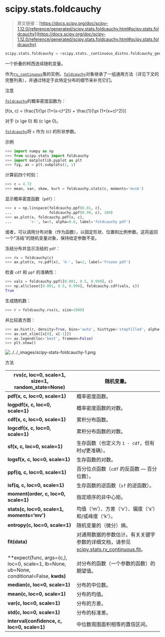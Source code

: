 # scipy.stats.foldcauchy

> 原文链接：[https://docs.scipy.org/doc/scipy-1.12.0/reference/generated/scipy.stats.foldcauchy.html#scipy.stats.foldcauchy](https://docs.scipy.org/doc/scipy-1.12.0/reference/generated/scipy.stats.foldcauchy.html#scipy.stats.foldcauchy)

```py
scipy.stats.foldcauchy = <scipy.stats._continuous_distns.foldcauchy_gen object>
```

一个折叠的柯西连续随机变量。

作为[`rv_continuous`](scipy.stats.rv_continuous.html#scipy.stats.rv_continuous "scipy.stats.rv_continuous")类的实例，[`foldcauchy`](#scipy.stats.foldcauchy "scipy.stats.foldcauchy")对象继承了一组通用方法（详见下文的完整列表），并通过特定于此特定分布的细节来补充它们。

注意

[`foldcauchy`](#scipy.stats.foldcauchy "scipy.stats.foldcauchy")的概率密度函数为：

\[f(x, c) = \frac{1}{\pi (1+(x-c)^2)} + \frac{1}{\pi (1+(x+c)^2)}\]

对于 \(x \ge 0\) 和 \(c \ge 0\)。

[`foldcauchy`](#scipy.stats.foldcauchy "scipy.stats.foldcauchy")将 `c` 作为 \(c\) 的形状参数。

示例

```py
>>> import numpy as np
>>> from scipy.stats import foldcauchy
>>> import matplotlib.pyplot as plt
>>> fig, ax = plt.subplots(1, 1) 
```

计算前四个时刻：

```py
>>> c = 4.72
>>> mean, var, skew, kurt = foldcauchy.stats(c, moments='mvsk') 
```

显示概率密度函数（`pdf`）：

```py
>>> x = np.linspace(foldcauchy.ppf(0.01, c),
...                 foldcauchy.ppf(0.99, c), 100)
>>> ax.plot(x, foldcauchy.pdf(x, c),
...        'r-', lw=5, alpha=0.6, label='foldcauchy pdf') 
```

或者，可以调用分布对象（作为函数），以固定形状、位置和比例参数。这将返回一个“冻结”的随机变量对象，保持给定参数不变。

冻结分布并显示冻结的 `pdf`：

```py
>>> rv = foldcauchy(c)
>>> ax.plot(x, rv.pdf(x), 'k-', lw=2, label='frozen pdf') 
```

检查 `cdf` 和 `ppf` 的准确性：

```py
>>> vals = foldcauchy.ppf([0.001, 0.5, 0.999], c)
>>> np.allclose([0.001, 0.5, 0.999], foldcauchy.cdf(vals, c))
True 
```

生成随机数：

```py
>>> r = foldcauchy.rvs(c, size=1000) 
```

并比较直方图：

```py
>>> ax.hist(r, density=True, bins='auto', histtype='stepfilled', alpha=0.2)
>>> ax.set_xlim([x[0], x[-1]])
>>> ax.legend(loc='best', frameon=False)
>>> plt.show() 
```

![../../_images/scipy-stats-foldcauchy-1.png](../Images/1cc456b1eca16a044b145eb773207ec8.png)

方法

| **rvs(c, loc=0, scale=1, size=1, random_state=None)** | 随机变量。 |
| --- | --- |
| **pdf(x, c, loc=0, scale=1)** | 概率密度函数。 |
| **logpdf(x, c, loc=0, scale=1)** | 概率密度函数的对数。 |
| **cdf(x, c, loc=0, scale=1)** | 累积分布函数。 |
| **logcdf(x, c, loc=0, scale=1)** | 累积分布函数的对数。 |
| **sf(x, c, loc=0, scale=1)** | 生存函数（也定义为 `1 - cdf`，但有时*sf*更准确）。 |
| **logsf(x, c, loc=0, scale=1)** | 生存函数的对数。 |
| **ppf(q, c, loc=0, scale=1)** | 百分位点函数（`cdf` 的反函数 — 百分位数）。 |
| **isf(q, c, loc=0, scale=1)** | 生存函数的逆函数（`sf` 的逆函数）。 |
| **moment(order, c, loc=0, scale=1)** | 指定顺序的非中心矩。 |
| **stats(c, loc=0, scale=1, moments=’mv’)** | 均值（‘m’）、方差（‘v’）、偏度（‘s’）和/或峰度（‘k’）。 |
| **entropy(c, loc=0, scale=1)** | 随机变量的（微分）熵。 |
| **fit(data)** | 对通用数据的参数估计。有关关键字参数的详细文档，请参见[scipy.stats.rv_continuous.fit](https://docs.scipy.org/doc/scipy/reference/generated/scipy.stats.rv_continuous.fit.html#scipy.stats.rv_continuous.fit)。 |
| **expect(func, args=(c,), loc=0, scale=1, lb=None, ub=None, conditional=False, **kwds)** | 对分布的函数（一个参数的函数）的期望值。 |
| **median(c, loc=0, scale=1)** | 分布的中位数。 |
| **mean(c, loc=0, scale=1)** | 分布的均值。 |
| **var(c, loc=0, scale=1)** | 分布的方差。 |
| **std(c, loc=0, scale=1)** | 分布的标准差。 |
| **interval(confidence, c, loc=0, scale=1)** | 中位数周围面积相等的置信区间。 |
